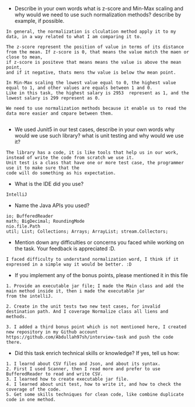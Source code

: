 - Describe in your own words what is z-score and Min-Max scaling and why would we need to use such normalization
  methods? describe by example, if possible.

```
In general, the normalization is clculation method apply it to my data, in a way related to what I am comparing it to.

The z-score represent the position of value in terms of its distance from the mean. If z-score is 0, that means the value match the maen or close to mean,
if z-score is positeve that means means the value is above the mean point, 
and if it negative, thats mens thw value is below thw mean point.

In Min-Max scaling the lowest value equal to 0, the highest value equal to 1, and other values are equals between 1 and 0.
Like in this task, the highest salary is 2953  represent as 1, and the lowest salary is 299 represent as 0.

We need to use normalization methods because it enable us to read the data more easier and cmpare between them. 
 
```

- We used Junit5 in our test cases, describe in your own words why would we use such library? what is unit testing and
  why would we use it?

```
The library has a code, it is like tools that help us in our work, instead of write the code from scratch we use it.  
Unit test is a class that have one or more test case, the programmer use it to make sure that the
code will do something as his expectation.
```

- What is the IDE did you use?

```
IntelliJ
```

- Name the Java APIs you used?

```
io; BufferedReader
math; BigDecimal; RoundingMode
nio.file.Path
util; List; Collections; Arrays; ArrayList; stream.Collectors;
```

- Mention down any difficulties or concerns you faced while working on the task. Your feedback is appreciated :D.

```
I faced difficulty to understand normalization word, I think if it expressed in a simple way it would be better. :D
```

- If you implement any of the bonus points, please mentioned it in this file

```
1. Provide an executable jar file; I made the Main class and add the main method inside it, then i made the executable jar
from the intelliJ.

2. Create in the unit tests two new test cases, for invalid destination path. And I coverage Normalize class all liens and methods.

3. I added a third bonus point which is not mentioned here, I created new repository in my Github account 
https://github.com/Abdullah97sh/interview-task and push the code there.
```

- Did this task enrich technical skills or knowledge? If yes, tell us how:

```
1. I learnd about CSV files and Json, and about its syntax.
2. First I used Scanner, then I read more and prefer to use BufferedReader to read and write CSV.
3. I learned how to create executable jar file.
4. I learned about unit test, how to write it, and how to check the coverage of the code.
5. Get some skills techniques for clean code, like combine duplicate code in one method.

```
